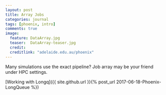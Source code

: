 ```yaml
---
layout: post
title: Array Jobs
categories: journal 
tags: [phoenix, intro]
comments: true
image:  
  feature: DataArray.jpg
  teaser:  DataArray-teaser.jpg
  credit:
  creditlink: "adelaide.edu.au/phoenix"
---
```


Many simulations use the exact pipeline? Job array may be your friend under HPC settings. 

[Working with Longq]({{ site.github.url }}{% post_url 2017-06-18-Phoenix-LongQueue %})
